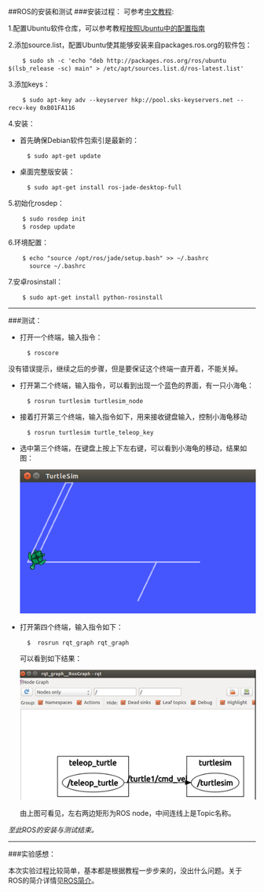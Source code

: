 ##ROS的安装和测试
###安装过程：
可参考[中文教程](http://wiki.ros.org/cn/jade/Installation/Ubuntu):


1.配置Ubuntu软件仓库，可以参考教程[按照Ubuntu中的配置指南](https://help.ubuntu.com/community/Repositories/Ubuntu)

2.添加source.list，配置Ubuntu使其能够安装来自packages.ros.org的软件包：

		$ sudo sh -c 'echo "deb http://packages.ros.org/ros/ubuntu $(lsb_release -sc) main" > /etc/apt/sources.list.d/ros-latest.list'

3.添加keys：

		$ sudo apt-key adv --keyserver hkp://pool.sks-keyservers.net --recv-key 0xB01FA116

4.安装：

* 首先确保Debian软件包索引是最新的：

		$ sudo apt-get update
* 桌面完整版安装：

		$ sudo apt-get install ros-jade-desktop-full

5.初始化rosdep：

		$ sudo rosdep init
		$ rosdep update

6.环境配置：

		$ echo "source /opt/ros/jade/setup.bash" >> ~/.bashrc
		  source ~/.bashrc

7.安卓rosinstall：

		$ sudo apt-get install python-rosinstall
***
###测试：

* 打开一个终端，输入指令：

		$ roscore
没有错误提示，继续之后的步骤，但是要保证这个终端一直开着，不能关掉。

* 打开第二个终端，输入指令，可以看到出现一个蓝色的界面，有一只小海龟：

		$ rosrun turtlesim turtlesim_node

* 接着打开第三个终端，输入指令如下，用来接收键盘输入，控制小海龟移动

		$ rosrun turtlesim turtle_teleop_key

* 选中第三个终端，在键盘上按上下左右键，可以看到小海龟的移动，结果如图：

    ![](TurtleSim.png)

* 打开第四个终端，输入指令如下：

		$  rosrun rqt_graph rqt_graph

    可以看到如下结果：
    
	![](node.png)

	由上图可看见，左右两边矩形为ROS node，中间连线上是Topic名称。

*至此ROS的安装与测试结束。*
***
###实验感想：

  本次实验过程比较简单，基本都是根据教程一步步来的，没出什么问题。关于ROS的简介详情见[ROS简介](http://blog.csdn.net/hcx25909/article/details/8795043)。
  
  
